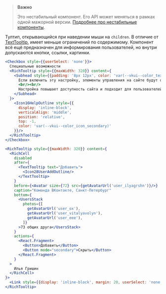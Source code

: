 > **Важно**
>
> Это нестабильный компонент. Его API может меняться в рамках одной мажорной версии. [Подробнее про нестабильные компоненты](https://vkcom.github.io/VKUI/#/Unstable).

Тултип, открывающийся при наведении мыши на `children`. В отличие от [TextTooltip](https://vkcom.github.io/VKUI/#/TextTooltip), имеет меньше ограничений
по содержимому. Компонент всё ещё предназначен для информирования пользователей, но внутри допускаются кнопки, ссылки, картинки.

```jsx { "props": { "layout": false, "iframe": true } }
<Checkbox style={{userSelect: 'none'}}>
  Специальные возможности
  <RichTooltip style={{maxWidth: 320}} content={
    <Subhead style={{padding: '8px 12px', color: 'var(--vkui--color_text_primary)'}}>
      Если включить эту настройку, элементы управления на сайте будут определены и озвучены синтезатором речи.
      <br/><br/>
      Настройка повышает доступность сайта и подходит для пользователей с ограниченными возможностями.
    </Subhead>
  }>
    <Icon16HelpOutline style={{
      display: 'inline-block',
      verticalAlign: 'middle',
      position: 'relative',
      top: -1,
      color: 'var(--vkui--color_icon_secondary)'
    }}/>
  </RichTooltip>
</Checkbox>

<RichTooltip style={{maxWidth: 320}} content={
  <RichCell
    disabled
    after={
      <TextTooltip text="Добавить">
        <Icon28UserAddOutline/>
      </TextTooltip>
    }
    before={<Avatar size={72} src={getAvatarUrl('user_ilyagrshn')}/>}
    caption="Команда ВКонтакте, Санкт-Петербург"
    bottom={
      <UsersStack
        photos={[
          getAvatarUrl('user_ox'),
          getAvatarUrl('user_vitalyavolyn'),
          getAvatarUrl('user_eee'),
        ]}
      >73 общих друга</UsersStack>
    }
    actions={
      <React.Fragment>
        <Button>Добавить</Button>
        <Button mode="secondary">Скрыть</Button>
      </React.Fragment>
    }
  >
    Илья Гришин
  </RichCell>
}>
  <Link style={{display: 'inline-block', margin: 20, userSelect: 'none'}}>Илья Гришин</Link>
</RichTooltip>
```
